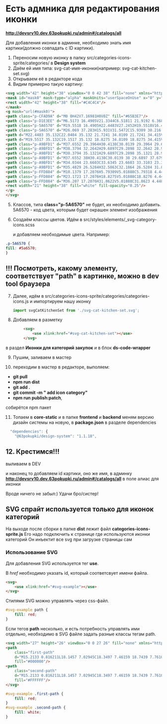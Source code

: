 # Есть адмника для редактирования иконки
**http://devsrv10.dev.63pokupki.ru/admin#/catalogs/all**

Для добавления иконки в админке, необходимо знать имя картики(должно совпадать с ID картики).

1. Переносим новую иконку в папку src/categories-icons-sprite/categories/ в **Design system**
2. Даём ей имя типа: svg-cat-имя-иконки(например: svg-cat-kitchen-set.svg)
3. Открываем её в редакторе кода
4. Видим примерно такую картину: 
```html
<svg width="42" height="38" viewBox="0 0 42 38" fill="none" xmlns="http://www.w3.org/2000/svg">
<mask id="mask0" mask-type="alpha" maskUnits="userSpaceOnUse" x="0" y="0" width="42" height="38">
<rect width="42" height="38" fill="#C4C4C4"/>
</mask>
<g mask="url(#mask0)">
<path class="p-CFAD9A" d="M0 0H42V7.16981H0V0Z" fill="#65B3E7"/>
<path class="p-D1E3EE" d="M6.5173 16.4905V21.3344C6.51811 21.9192 6.36858 22.4946 6.08281 23.0064L3.56644 27.4854C3.12752 28.2672 2.89697 29.1469 2.89661 30.0414C2.89525 32.3819 3.83545 34.6265 5.5093 36.2792C6.16147 36.9226 7.04483 37.2836 7.96557 37.2829C8.88604 37.2835 9.76913 36.9225 10.4211 36.2792C12.095 34.6265 13.0354 32.3819 13.0345 30.0414C13.0345 29.1467 12.8043 28.2668 12.3654 27.4847L9.84833 23.0064C9.56257 22.4946 9.41303 21.9192 9.41385 21.3344V16.4905H6.5173Z" fill="#A1D1FD"/>
<path class="p-5A6570" d="M19.5518 16.4905H22.4483V27.2452H19.5518V16.4905Z" fill="#65B3E7"/>
<path class="p-5A6570" d="M26.069 37.283H15.931V31.5472C15.9309 30.216 16.4649 28.9394 17.4155 27.9981C19.3949 26.0381 22.6045 26.0379 24.5841 27.9977C24.5842 27.9978 24.5844 27.998 24.5845 27.9981C25.5351 28.9394 26.0691 30.216 26.069 31.5472V37.283Z" fill="#65B3E7"/>
<path d="M22.4483 35.132C22.0484 35.132 21.7241 34.8109 21.7241 34.415V31.5471C21.7241 31.1511 22.0484 30.8301 22.4483 30.8301C22.8482 30.8301 23.1724 31.1511 23.1724 31.5471V34.415C23.1724 34.8109 22.8482 35.132 22.4483 35.132Z" fill="#B9DFFC"/>
<path d="M19.5517 35.132C19.1517 35.132 18.8275 34.8109 18.8275 34.415V31.5471C18.8275 31.1511 19.1517 30.8301 19.5517 30.8301C19.9516 30.8301 20.2758 31.1511 20.2758 31.5471V34.415C20.2758 34.8109 19.9516 35.132 19.5517 35.132Z" fill="#B9DFFC"/>
<path class="p-A9BFD1" d="M37.6552 29.3964H30.4138C30.0139 29.3964 29.6897 29.0753 29.6897 28.6794C29.6897 28.2834 30.0139 27.9624 30.4138 27.9624H37.6552C38.0551 27.9624 38.3794 28.2834 38.3794 28.6794C38.3794 29.0753 38.0551 29.3964 37.6552 29.3964Z" fill="#5FBEFF"/>
<path class="p-A9BFD1" d="M38.3794 32.2642H29.6897C29.2898 32.2642 28.9656 31.9431 28.9656 31.5472C28.9656 31.1512 29.2898 30.8302 29.6897 30.8302H38.3794C38.7793 30.8302 39.1035 31.1512 39.1035 31.5472C39.1035 31.9431 38.7793 32.2642 38.3794 32.2642Z" fill="#5FBEFF"/>
<path class="p-A9BFD1" d="M38.3794 35.1321H29.6897C29.2898 35.1321 28.9656 34.8111 28.9656 34.4151C28.9656 34.0191 29.2898 33.6981 29.6897 33.6981H38.3794C38.7793 33.6981 39.1035 34.0191 39.1035 34.4151C39.1035 34.8111 38.7793 35.1321 38.3794 35.1321Z" fill="#5FBEFF"/>
<path class="p-A9BFD1" d="M37.6552 38H30.4138C30.0139 38 29.6897 37.679 29.6897 37.283C29.6897 36.8871 30.0139 36.566 30.4138 36.566H37.6552C38.0551 36.566 38.3794 36.8871 38.3794 37.283C38.3794 37.679 38.0551 38 37.6552 38Z" fill="#5FBEFF"/>
<path class="p-A9BFD1" d="M34.0344 23.6603C33.6345 23.6603 33.3103 23.3393 33.3103 22.9434V16.4905C33.3103 16.0946 33.6345 15.7736 34.0344 15.7736C34.4343 15.7736 34.7586 16.0946 34.7586 16.4905V22.9434C34.7586 23.3393 34.4343 23.6603 34.0344 23.6603Z" fill="#5FBEFF"/>
<path class="p-A9BFD1" d="M35.4829 26.5284H32.5863C32.1864 26.5284 31.8622 26.2074 31.8622 25.8115C31.8622 25.4155 32.1864 25.0945 32.5863 25.0945H35.4829C35.8828 25.0945 36.207 25.4155 36.207 25.8115C36.207 26.2074 35.8828 26.5284 35.4829 26.5284Z" fill="#5FBEFF"/>
<path class="p-FFD884" d="M10.1379 17.2076H5.79309V5.01888C5.79318 4.44843 6.02219 3.90147 6.42961 3.49816C7.27794 2.65849 8.65307 2.65849 9.5014 3.49816C9.90882 3.90147 10.1378 4.44843 10.1379 5.01888V17.2076Z" fill="#4D98CB"/>
<path class="p-FFD884" d="M23.1723 17.2076H18.8275V5.01888C18.8276 4.44843 19.0566 3.90147 19.464 3.49816C20.3124 2.65849 21.6875 2.65849 22.5358 3.49816C22.9432 3.90147 23.1723 4.44843 23.1723 5.01888V17.2076Z" fill="#4D98CB"/>
<path class="p-FFD884" d="M36.207 17.2076H31.8622V5.01888C31.8623 4.44843 32.0913 3.90147 32.4987 3.49816C33.347 2.65849 34.7222 2.65849 35.5705 3.49816C35.9779 3.90147 36.2069 4.44843 36.207 5.01888V17.2076Z" fill="#4D98CB"/>
<rect width="21" height="38" fill="white" fill-opacity="0.25"/>
</g>
</svg>

```

5. Классов, типа **class="p-5A6570"** не будет, их необходимо добавить.
	5A6570 - код цвета, которым будет окрашен элемент изображения

6. Создаём классы цветов. Идём в src/styles/elements/_svg-category-icons.scss

	и добавляем необходимые цвета. Например:
```css
.p-5A6570 {
fill: #5a6570;
}
```
	
## !!! Посмотреть, какому элементу, соответствует "path" в картинке, можно в dev tool браузера

7. Далее, идём в src/categories-icons-sprite/categories/categories-icons.js и импортируем нашу иконку

	```js
	import svgCatKitchenSet from './svg-cat-kitchen-set.svg';
	```
8. Добавляем в разметку
```html
        <svg>
            <use xlink:href="#svg-cat-kitchen-set"></use>
        </svg>

```
в раздел **Иконки для категорий закупок** и в блок **ds-code-wrapper**

9. Пушим, заливаем в мастер

10. переходим в мастер в редакторе, выполяем: 
- **git pull**
- **npm run dist**
- **git add .**
- **git commit -m " add icon category"**
- **npm run publish:patch**,  

собирётся npm пакет

11. Топаем в **core-static** и в папке **frontend** и **backend** меням версию дизайн системы на новую, в **package.json** в разделе dependencies
```js
  "dependencies": {
    "@63pokupki/design-system": "1.1.18",
```

## 12. Крестимся!!!

выливаем в DEV

и наконец то добавляем id картики, оно же имя, в админку **http://devsrv10.dev.63pokupki.ru/admin#/catalogs/all** в поле алиас для иконки

Вроде ничего не забыл:) Удачи бро/систер!


## SVG спрайт используется только для иконок категорий

На выходе после сборки в папке **dist** лежит файл **categories-icons-sprite.js**
Его надо подключить к странице где используются иконки категорий
Он инъектит все svg при загрузке страницы сам

### Использование SVG

Для добавления SVG используется тег **use**.

В *href* необходимо указать id, который соответсвует имени файла.

```html
<svg>
    <use xlink:href="#svg-example"></use>
</svg>
```

Стилями SVG можно управлять через css-файл.

```css
#svg-example path {
	fill: red;
}
```

Если тегов **path** несколько, и есть потребность управлять ими отдельно, необходимо в SVG файле задать разные классы тегам path.

```html
<svg width="27" height="26" viewBox="0 0 27 26" fill="none" xmlns="http://www.w3.org/2000/svg">
<path
	class="first-path"
	d="M15.2133 0.816211L18.1457 7.02945C18.3497 7.46159 18.7439 7.76102 19.2001 7.83021L25.7576 8.82662C26.9063 9.00129 27.3646 10.4769 26.5337 11.3236L21.7887 16.1599C21.4589 16.4962 21.3082 16.9811 21.3863 17.4557L22.5062 24.2849C22.7025 25.4809 21.5018 26.3928 20.4746 25.8285L14.6096 22.6045C14.2018 22.3805 13.7142 22.3805 13.3064 22.6045L7.44144 25.8285C6.41423 26.3934 5.21347 25.4809 5.4098 24.2849L6.52975 17.4557C6.60785 16.9811 6.45708 16.4962 6.12733 16.1599L1.38234 11.3236C0.551459 10.4763 1.00974 9.00072 2.15843 8.82662L8.71595 7.83021C9.17207 7.76102 9.56635 7.46159 9.77028 7.02945L12.7027 0.816211C13.2158 -0.27207 14.6997 -0.27207 15.2133 0.816211Z"
	fill="#000000"/>
<path
	class="second-path"
	d="M15.2133 0.816211L18.1457 7.02945C18.3497 7.46159 18.7439 7.76102 19.2001 7.83021L25.7576 8.82662C26.9063 9.00129 27.3646 10.4769 26.5337 11.3236L21.7887 16.1599C21.4589 16.4962 21.3082 16.9811 21.3863 17.4557L22.5062 24.2849C22.7025 25.4809 21.5018 26.3928 20.4746 25.8285L14.6096 22.6045C14.2018 22.3805 13.7142 22.3805 13.3064 22.6045L7.44144 25.8285C6.41423 26.3934 5.21347 25.4809 5.4098 24.2849L6.52975 17.4557C6.60785 16.9811 6.45708 16.4962 6.12733 16.1599L1.38234 11.3236C0.551459 10.4763 1.00974 9.00072 2.15843 8.82662L8.71595 7.83021C9.17207 7.76102 9.56635 7.46159 9.77028 7.02945L12.7027 0.816211C13.2158 -0.27207 14.6997 -0.27207 15.2133 0.816211Z"
	fill="#FFFFFF"/>
</svg>
```

```css
#svg-example .first-path {
	fill: red;
}
#svg-example .second-path {
	fill: white;
}
```
